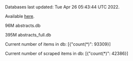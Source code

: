 Databases last updated: Tue Apr 26 05:43:44 UTC 2022. 

Available [here](https://github.com/cbeauhilton/ash-db/releases).


96M	abstracts.db

395M	abstracts_full.db

Current number of items in db:
[{"count(*)": 93309}]

Current number of scraped items in db:
[{"count(*)": 42386}]
